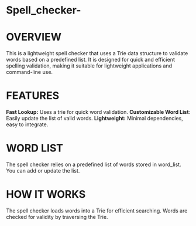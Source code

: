 # Spell_checker-
# **OVERVIEW**
This is a lightweight spell checker that uses a Trie data structure to validate words based on a predefined list. It is designed for quick and efficient spelling validation, making it suitable for lightweight applications and command-line use.
# **FEATURES**
 **Fast Lookup:** Uses a trie for quick word validation.
 **Customizable Word List**: Easily update the list of valid words.
 **Lightweight:** Minimal dependencies, easy to integrate.
# **WORD LIST**
The spell checker relies on a predefined list of words stored in word_list.
You can add or update the list.
# **HOW IT WORKS**
The spell checker loads words into a Trie for efficient searching.
Words are checked for validity by traversing the Trie.
